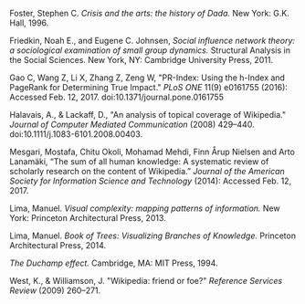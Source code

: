 

Foster, Stephen C. *Crisis and the arts: the history of Dada.* New York: G.K. Hall, 1996.

Friedkin, Noah E., and Eugene C. Johnsen, *Social influence network theory: a sociological examination of small group dynamics.* Structural Analysis in the Social Sciences. New York, NY: Cambridge University Press, 2011.

Gao C, Wang Z, Li X, Zhang Z, Zeng W, "PR-Index: Using the h-Index and PageRank for Determining True Impact." *PLoS ONE* 11(9) e0161755 (2016): Accessed Feb. 12, 2017. doi:10.1371/journal.pone.0161755

Halavais, A., & Lackaff, D., "An analysis of topical coverage of Wikipedia." *Journal of Computer Mediated Communication* (2008) 429–440. doi:10.1111/j.1083-6101.2008.00403.

Mesgari, Mostafa, Chitu Okoli, Mohamad Mehdi, Finn Årup Nielsen and Arto Lanamäki, “The sum of all human knowledge: A systematic review of scholarly research on the content of Wikipedia.” *Journal of the American Society for Information Science and Technology* (2014): Accessed Feb. 12, 2017.

Lima, Manuel. *Visual complexity: mapping patterns of information.* New York: Princeton Architectural Press, 2013.

Lima, Manuel. *Book of Trees: Visualizing Branches of Knowledge.* Princeton Architectural Press, 2014.

*The Duchamp effect.* Cambridge, MA: MIT Press, 1994.

West, K., & Williamson, J. "Wikipedia: friend or foe?" *Reference Services Review* (2009) 260–271.
